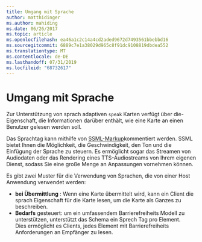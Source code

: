 ```yaml
---
title: Umgang mit Sprache
author: matthidinger
ms.author: mahiding
ms.date: 06/26/2017
ms.topic: article
ms.openlocfilehash: ea46a1c2c14a4cd2aded9672d7493561bbebbd16
ms.sourcegitcommit: 6889c7e1a38029d965c8f91dc9108819dbdea552
ms.translationtype: MT
ms.contentlocale: de-DE
ms.lasthandoff: 07/31/2019
ms.locfileid: "68732617"
---
```

# <a name="handling-speech"></a>Umgang mit Sprache

Zur Unterstützung von sprach adaptiven `speak` Karten verfügt über die-Eigenschaft, die Informationen darüber enthält, wie eine Karte an einen Benutzer gelesen werden soll.

Das Sprachtag kann mithilfe von [SSML-Markup](https://msdn.microsoft.com/en-us/library/office/hh361578(v=office.14).aspx)kommentiert werden. SSML bietet Ihnen die Möglichkeit, die Geschwindigkeit, den Ton und die Einfügung der Sprache zu steuern.  Es ermöglicht sogar das Streamen von Audiodaten oder das Rendering eines TTS-Audiostreams von Ihrem eigenen Dienst, sodass Sie eine große Menge an Anpassungen vornehmen können.

Es gibt zwei Muster für die Verwendung von Sprachen, die von einer Host Anwendung verwendet werden:
* **bei Übermittlung** : Wenn eine Karte übermittelt wird, kann ein Client die sprach Eigenschaft für die Karte lesen, um die Karte als Ganzes zu beschreiben.
* **Bedarfs** gesteuert: um ein umfassendem Barrierefreiheits Modell zu unterstützen, unterstützt das Schema ein Sprech Tag pro Element.  
Dies ermöglicht es Clients, jedes Element mit Barrierefreiheits Anforderungen an Empfänger zu lesen.

